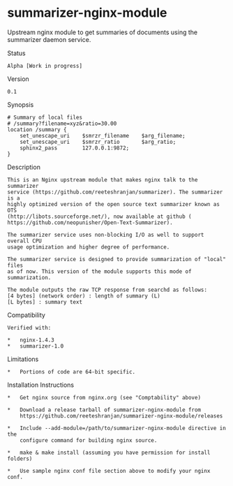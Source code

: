 summarizer-nginx-module
=======================

Upstream nginx module to get summaries of documents using the summarizer daemon
service.

Status

    Alpha [Work in progress]

Version

    0.1

Synopsis

    # Summary of local files
    # /summary?filename=xyz&ratio=30.00
    location /summary {
        set_unescape_uri    $smrzr_filename    $arg_filename;
        set_unescape_uri    $smrzr_ratio       $arg_ratio;
        sphinx2_pass        127.0.0.1:9872;
    }

Description

    This is an Nginx upstream module that makes nginx talk to the summarizer
    service (https://github.com/reeteshranjan/summarizer). The summarizer is a
    highly optimized version of the open source text summarizer known as OTS
    (http://libots.sourceforge.net/), now available at github (
    https://github.com/neopunisher/Open-Text-Summarizer).

    The summarizer service uses non-blocking I/O as well to support overall CPU
    usage optimization and higher degree of performance.

    The summarizer service is designed to provide summarization of "local" files
    as of now. This version of the module supports this mode of summarization.

    The module outputs the raw TCP response from searchd as follows:
    [4 bytes] (network order) : length of summary (L)
    [L bytes] : summary text

Compatibility

    Verified with:
    
    *   nginx-1.4.3
    *   summarizer-1.0

Limitations

    *   Portions of code are 64-bit specific.

Installation Instructions

    *   Get nginx source from nginx.org (see "Comptability" above)

    *   Download a release tarball of summarizer-nginx-module from
        https://github.com/reeteshranjan/summarizer-nginx-module/releases

    *   Include --add-module=/path/to/summarizer-nginx-module directive in the
        configure command for building nginx source.

    *   make & make install (assuming you have permission for install folders)

    *   Use sample nginx conf file section above to modify your nginx conf.
